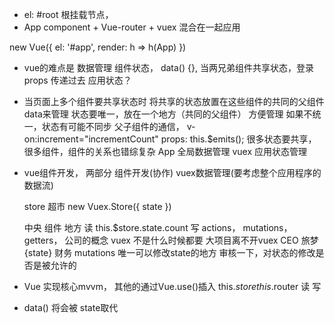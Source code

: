 - el: #root 根挂载节点，
- App component + Vue-router + vuex 混合在一起应用

new Vue({
  el: '#app',
  render: h => h(App)
})

- vue的难点是 数据管理
  组件状态， data() {},
  当两兄弟组件共享状态，登录
  props 传递过去
  应用状态？

- 当页面上多个组件要共享状态时
  将共享的状态放置在这些组件的共同的父组件data来管理
  状态要唯一，放在一个地方（共同的父组件） 方便管理
  如果不统一，状态有可能不同步
  父子组件的通信， v-on:increment="incrementCount"
  props: this.$emits();
  很多状态要共享，很多组件，组件的关系也错综复杂
  App 全局数据管理 vuex 应用状态管理

- vue组件开发， 两部分
  组件开发(协作) vuex数据管理(要考虑整个应用程序的数据流)

  store 超市 new Vuex.Store({
     state
  })

  中央 组件 地方
  读   this.$store.state.count
  写   actions， mutations， getters， 公司的概念
  vuex 不是什么时候都要  大项目离不开vuex
  CEO 旅梦 {state}
  财务 mutations  唯一可以修改state的地方
  审核一下，对状态的修改是否是被允许的

- Vue 实现核心mvvm， 其他的通过Vue.use()插入
   this.$store
   this.$router
  读
  写

- data() 将会被 state取代